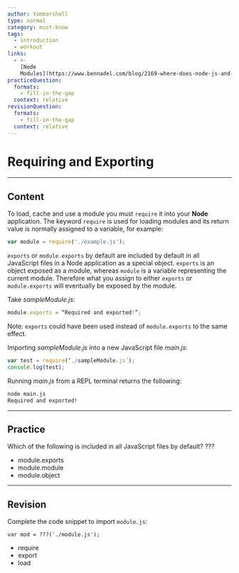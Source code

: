 ```yaml
---
author: tommarshall
type: normal
category: must-know
tags:
  - introduction
  - workout
links:
  - >-
    [Node
    Modules](https://www.bennadel.com/blog/2169-where-does-node-js-and-require-look-for-modules.htm){website}
practiceQuestion:
  formats:
    - fill-in-the-gap
  context: relative
revisionQuestion:
  formats:
    - fill-in-the-gap
  context: relative
---
```


# Requiring and Exporting


---

## Content

To load, cache and use a module you must `require` it into your **Node** application. The keyword `require` is used for loading modules and its return value is normally assigned to a variable, for example:

```javascript
var module = require('./example.js');
```

`exports` or `module.exports` by default are included by default in all JavaScript files in a Node application as a special object. `exports` is an object exposed as a module, whereas `module` is a variable representing the current module. Therefore what you assign to either `exports` or `module.exports` will eventually be exposed by the module.

Take *sampleModule.js*:

```javascript
module.exports = “Required and exported!”;
```

Note: `exports`  could have been used instead of `module.exports` to the same effect.

Importing *sampleModule.js* into a new JavaScript file *main.js*:

```javascript
var test = require(‘./sampleModule.js’);
console.log(test);
```

Running *main.js* from a REPL terminal returns the following:

```bash
node main.js
Required and exported!
```


---

## Practice

Which of the following is included in all JavaScript files by default?
???

- module.exports
- module.module
- module.object


---

## Revision

Complete the code snippet to import `module.js`:

```plain-text
var mod = ???('./module.js');
```

- require
- export
- load
